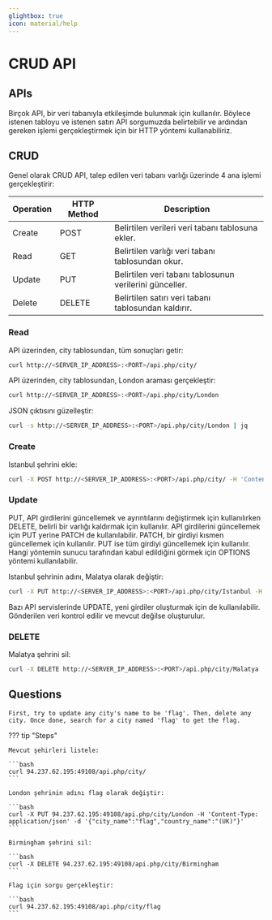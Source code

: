 ```yaml
---
glightbox: true
icon: material/help
---
```


# CRUD API

## APIs

Birçok API, bir veri tabanıyla etkileşimde bulunmak için kullanılır. Böylece istenen tabloyu ve istenen satırı API sorgumuzda belirtebilir ve ardından gereken işlemi gerçekleştirmek için bir HTTP yöntemi kullanabiliriz.

## CRUD

Genel olarak CRUD API, talep edilen veri tabanı varlığı üzerinde 4 ana işlemi gerçekleştirir:

| Operation | HTTP Method | Description |
|---|---|---|
| Create | POST | Belirtilen verileri veri tabanı tablosuna ekler. |
| Read | GET | Belirtilen varlığı veri tabanı tablosundan okur. |
| Update | PUT | Belirtilen veri tabanı tablosunun verilerini günceller. |
| Delete | DELETE | Belirtilen satırı veri tabanı tablosundan kaldırır. |

### Read

API üzerinden, city tablosundan, tüm sonuçları getir:

```bash
curl http://<SERVER_IP_ADDRESS>:<PORT>/api.php/city/
```

API üzerinden, city tablosundan, London araması gerçekleştir:

```bash
curl http://<SERVER_IP_ADDRESS>:<PORT>/api.php/city/London
```

JSON çıktısını güzelleştir:

```bash
curl -s http://<SERVER_IP_ADDRESS>:<PORT>/api.php/city/London | jq
```

### Create

Istanbul şehrini ekle:

```bash
curl -X POST http://<SERVER_IP_ADDRESS>:<PORT>/api.php/city/ -H 'Content-Type: application/json' -d '{"city_name":"Istanbul", "country_name":"(TR)"}'
```

### Update

PUT, API girdilerini güncellemek ve ayrıntılarını değiştirmek için kullanılırken DELETE, belirli bir varlığı kaldırmak için kullanılır. API girdilerini güncellemek için PUT yerine PATCH de kullanılabilir. PATCH, bir girdiyi kısmen güncellemek için kullanılır. PUT ise tüm girdiyi güncellemek için kullanılır. Hangi yöntemin sunucu tarafından kabul edildiğini görmek için OPTIONS yöntemi kullanılabilir.

Istanbul şehrinin adını, Malatya olarak değiştir:

```bash
curl -X PUT http://<SERVER_IP_ADDRESS>:<PORT>/api.php/city/Istanbul -H 'Content-Type: application/json' -d '{"city_name":"Malatya", "country_name":"(TR)"}'
```

Bazı API servislerinde UPDATE, yeni girdiler oluşturmak için de kullanılabilir. Gönderilen veri kontrol edilir ve mevcut değilse oluşturulur.

### DELETE

Malatya şehrini sil:

```bash
curl -X DELETE http://<SERVER_IP_ADDRESS>:<PORT>/api.php/city/Malatya
```

## Questions

```text
First, try to update any city's name to be 'flag'. Then, delete any city. Once done, search for a city named 'flag' to get the flag.
```

??? tip "Steps"

    Mevcut şehirleri listele:

    ```bash
    curl 94.237.62.195:49108/api.php/city/
    ```

    London şehrinin adını flag olarak değiştir:

    ```bash
    curl -X PUT 94.237.62.195:49108/api.php/city/London -H 'Content-Type: application/json' -d '{"city_name":"flag","country_name":"(UK)"}'
    ```

    Birmingham şehrini sil:

    ```bash
    curl -X DELETE 94.237.62.195:49108/api.php/city/Birmingham
    ```

    Flag için sorgu gerçekleştir:

    ```bash
    curl 94.237.62.195:49108/api.php/city/flag
    ```
